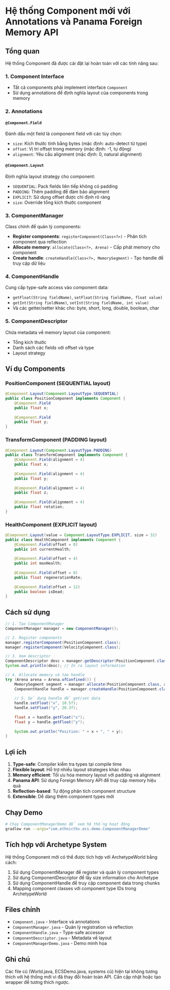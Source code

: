 # Hệ thống Component mới với Annotations và Panama Foreign Memory API

## Tổng quan

Hệ thống Component đã được cài đặt lại hoàn toàn với các tính năng sau:

### 1. **Component Interface**
- Tất cả components phải implement interface `Component`
- Sử dụng annotations để định nghĩa layout của components trong memory

### 2. **Annotations**

#### `@Component.Field`
Đánh dấu một field là component field với các tùy chọn:
- `size`: Kích thước tính bằng bytes (mặc định: auto-detect từ type)
- `offset`: Vị trí offset trong memory (mặc định: -1, tự động)
- `alignment`: Yêu cầu alignment (mặc định: 0, natural alignment)

#### `@Component.Layout`
Định nghĩa layout strategy cho component:
- `SEQUENTIAL`: Pack fields liên tiếp không có padding
- `PADDING`: Thêm padding để đảm bảo alignment
- `EXPLICIT`: Sử dụng offset được chỉ định rõ ràng
- `size`: Override tổng kích thước component

### 3. **ComponentManager**
Class chính để quản lý components:
- **Register components**: `registerComponent(Class<?>)` - Phân tích component qua reflection
- **Allocate memory**: `allocate(Class<?>, Arena)` - Cấp phát memory cho component
- **Create handle**: `createHandle(Class<?>, MemorySegment)` - Tạo handle để truy cập dữ liệu

### 4. **ComponentHandle**
Cung cấp type-safe access vào component data:
- `getFloat(String fieldName)`, `setFloat(String fieldName, float value)`
- `getInt(String fieldName)`, `setInt(String fieldName, int value)`
- Và các getter/setter khác cho: byte, short, long, double, boolean, char

### 5. **ComponentDescriptor**
Chứa metadata về memory layout của component:
- Tổng kích thước
- Danh sách các fields với offset và type
- Layout strategy

## Ví dụ Components

### PositionComponent (SEQUENTIAL layout)
```java
@Component.Layout(Component.LayoutType.SEQUENTIAL)
public class PositionComponent implements Component {
    @Component.Field
    public float x;
    
    @Component.Field
    public float y;
}
```

### TransformComponent (PADDING layout)
```java
@Component.Layout(Component.LayoutType.PADDING)
public class TransformComponent implements Component {
    @Component.Field(alignment = 4)
    public float x;
    
    @Component.Field(alignment = 4)
    public float y;
    
    @Component.Field(alignment = 4)
    public float z;
    
    @Component.Field(alignment = 4)
    public float rotation;
}
```

### HealthComponent (EXPLICIT layout)
```java
@Component.Layout(value = Component.LayoutType.EXPLICIT, size = 32)
public class HealthComponent implements Component {
    @Component.Field(offset = 0)
    public int currentHealth;
    
    @Component.Field(offset = 4)
    public int maxHealth;
    
    @Component.Field(offset = 8)
    public float regenerationRate;
    
    @Component.Field(offset = 12)
    public boolean isDead;
}
```

## Cách sử dụng

```java
// 1. Tạo ComponentManager
ComponentManager manager = new ComponentManager();

// 2. Register components
manager.registerComponent(PositionComponent.class);
manager.registerComponent(VelocityComponent.class);

// 3. Xem descriptor
ComponentDescriptor desc = manager.getDescriptor(PositionComponent.class);
System.out.println(desc); // In ra layout information

// 4. Allocate memory và tạo handle
try (Arena arena = Arena.ofConfined()) {
    MemorySegment segment = manager.allocate(PositionComponent.class, arena);
    ComponentHandle handle = manager.createHandle(PositionComponent.class, segment);
    
    // 5. Sử dụng handle để get/set data
    handle.setFloat("x", 10.5f);
    handle.setFloat("y", 20.3f);
    
    float x = handle.getFloat("x");
    float y = handle.getFloat("y");
    
    System.out.println("Position: " + x + ", " + y);
}
```

## Lợi ích

1. **Type-safe**: Compiler kiểm tra types tại compile time
2. **Flexible layout**: Hỗ trợ nhiều layout strategies khác nhau
3. **Memory efficient**: Tối ưu hóa memory layout với padding và alignment
4. **Panama API**: Sử dụng Foreign Memory API để truy cập memory hiệu quả
5. **Reflection-based**: Tự động phân tích component structure
6. **Extensible**: Dễ dàng thêm component types mới

## Chạy Demo

```bash
# Chạy ComponentManagerDemo để xem hệ thống hoạt động
gradlew run --args="com.ethnicthv.ecs.demo.ComponentManagerDemo"
```

## Tích hợp với Archetype System

Hệ thống Component mới có thể được tích hợp với ArchetypeWorld bằng cách:

1. Sử dụng ComponentManager để register và quản lý component types
2. Sử dụng ComponentDescriptor để lấy size information cho Archetype
3. Sử dụng ComponentHandle để truy cập component data trong chunks
4. Mapping component classes với component type IDs trong ArchetypeWorld

## Files chính

- `Component.java` - Interface và annotations
- `ComponentManager.java` - Quản lý registration và reflection
- `ComponentHandle.java` - Type-safe accessor
- `ComponentDescriptor.java` - Metadata về layout
- `ComponentManagerDemo.java` - Demo minh họa

## Ghi chú

Các file cũ (World.java, ECSDemo.java, systems cũ) hiện tại không tương thích với hệ thống mới vì đã thay đổi hoàn toàn API. Cần cập nhật hoặc tạo wrapper để tương thích ngược.

